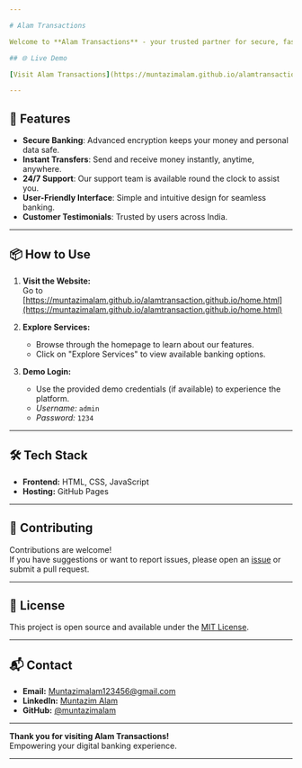 ```yaml
---

# Alam Transactions

Welcome to **Alam Transactions** - your trusted partner for secure, fast, and reliable banking transactions. Experience the future of digital banking with a user-friendly interface, instant transfers, and robust security.

## 🌐 Live Demo

[Visit Alam Transactions](https://muntazimalam.github.io/alamtransaction.github.io/)

---
```


## 🚀 Features

- **Secure Banking**: Advanced encryption keeps your money and personal data safe.
- **Instant Transfers**: Send and receive money instantly, anytime, anywhere.
- **24/7 Support**: Our support team is available round the clock to assist you.
- **User-Friendly Interface**: Simple and intuitive design for seamless banking.
- **Customer Testimonials**: Trusted by users across India.

---

## 📦 How to Use

1. **Visit the Website:**  
   Go to [https://muntazimalam.github.io/alamtransaction.github.io/home.html](https://muntazimalam.github.io/alamtransaction.github.io/home.html)

2. **Explore Services:**  
   - Browse through the homepage to learn about our features.
   - Click on "Explore Services" to view available banking options.

3. **Demo Login:**  
   - Use the provided demo credentials (if available) to experience the platform.  
   - _Username:_ `admin`  
   - _Password:_ `1234`

---

## 🛠️ Tech Stack

- **Frontend:** HTML, CSS, JavaScript
- **Hosting:** GitHub Pages

---

## 🤝 Contributing

Contributions are welcome!  
If you have suggestions or want to report issues, please open an [issue](https://github.com/muntazimalam/alamtransaction.github.io/issues) or submit a pull request.

---

## 📄 License

This project is open source and available under the [MIT License](LICENSE).

---

## 📬 Contact

- **Email:** [Muntazimalam123456@gmail.com](mailto:Muntazimalam123456@gmail.com)
- **LinkedIn:** [Muntazim Alam](https://www.linkedin.com/in/muntazim-alam-463b4626a)
- **GitHub:** [@muntazimalam](https://github.com/muntazimalam)

---

**Thank you for visiting Alam Transactions!**  
Empowering your digital banking experience.

---
